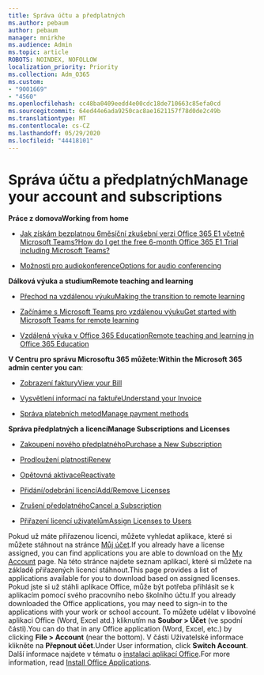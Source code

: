 ```yaml
---
title: Správa účtu a předplatných
ms.author: pebaum
author: pebaum
manager: mnirkhe
ms.audience: Admin
ms.topic: article
ROBOTS: NOINDEX, NOFOLLOW
localization_priority: Priority
ms.collection: Adm_O365
ms.custom:
- "9001669"
- "4560"
ms.openlocfilehash: cc48ba0409eedd4e00cdc18de710663c85efa0cd
ms.sourcegitcommit: 64ed44e6ada9250cac8ae1621157f78d0de2c49b
ms.translationtype: MT
ms.contentlocale: cs-CZ
ms.lasthandoff: 05/29/2020
ms.locfileid: "44418101"
---
```

# <a name="manage-your-account-and-subscriptions"></a><span data-ttu-id="98448-102">Správa účtu a předplatných</span><span class="sxs-lookup"><span data-stu-id="98448-102">Manage your account and subscriptions</span></span>

<span data-ttu-id="98448-103">**Práce z domova**</span><span class="sxs-lookup"><span data-stu-id="98448-103">**Working from home**</span></span>
- [<span data-ttu-id="98448-104">Jak získám bezplatnou 6měsíční zkušební verzi Office 365 E1 včetně Microsoft Teams?</span><span class="sxs-lookup"><span data-stu-id="98448-104">How do I get the free 6-month Office 365 E1 Trial including Microsoft Teams?</span></span>](https://docs.microsoft.com/MicrosoftTeams/e1-trial-license)

- [<span data-ttu-id="98448-105">Možnosti pro audiokonference</span><span class="sxs-lookup"><span data-stu-id="98448-105">Options for audio conferencing</span></span>](https://docs.microsoft.com/alchemyinsights/options-for-audio-conferencing)

<span data-ttu-id="98448-106">**Dálková výuka a studium**</span><span class="sxs-lookup"><span data-stu-id="98448-106">**Remote teaching and learning**</span></span>

- [<span data-ttu-id="98448-107">Přechod na vzdálenou výuku</span><span class="sxs-lookup"><span data-stu-id="98448-107">Making the transition to remote learning</span></span>](https://www.microsoft.com/education/remote-learning)

- [<span data-ttu-id="98448-108">Začínáme s Microsoft Teams pro vzdálenou výuku</span><span class="sxs-lookup"><span data-stu-id="98448-108">Get started with Microsoft Teams for remote learning</span></span>](https://docs.microsoft.com/MicrosoftTeams/remote-learning-edu)

- [<span data-ttu-id="98448-109">Vzdálená výuka v Office 365 Education</span><span class="sxs-lookup"><span data-stu-id="98448-109">Remote teaching and learning in Office 365 Education</span></span>](https://docs.microsoft.com/MicrosoftTeams/remote-learning-edu)

<span data-ttu-id="98448-110">**V Centru pro správu Microsoftu 365 můžete:**</span><span class="sxs-lookup"><span data-stu-id="98448-110">**Within the Microsoft 365 admin center you can**:</span></span> 

- [<span data-ttu-id="98448-111">Zobrazení faktury</span><span class="sxs-lookup"><span data-stu-id="98448-111">View your Bill</span></span>](https://docs.microsoft.com/microsoft-365/commerce/billing-and-payments/view-your-bill-or-invoice) 

- [<span data-ttu-id="98448-112">Vysvětlení informací na faktuře</span><span class="sxs-lookup"><span data-stu-id="98448-112">Understand your Invoice</span></span>](https://docs.microsoft.com/microsoft-365/commerce/billing-and-payments/understand-your-invoice)

- [<span data-ttu-id="98448-113">Správa platebních metod</span><span class="sxs-lookup"><span data-stu-id="98448-113">Manage payment methods</span></span>](https://docs.microsoft.com/microsoft-365/commerce/billing-and-payments/manage-payment-methods)

<span data-ttu-id="98448-114">**Správa předplatných a licencí**</span><span class="sxs-lookup"><span data-stu-id="98448-114">**Manage Subscriptions and Licenses**</span></span> 

- [<span data-ttu-id="98448-115">Zakoupení nového předplatného</span><span class="sxs-lookup"><span data-stu-id="98448-115">Purchase a New Subscription</span></span>](https://docs.microsoft.com/microsoft-365/commerce/subscriptions/upgrade-to-different-plan)

- [<span data-ttu-id="98448-116">Prodloužení platnosti</span><span class="sxs-lookup"><span data-stu-id="98448-116">Renew</span></span>](https://docs.microsoft.com/microsoft-365/commerce/subscriptions/renew-your-subscription) 

- [<span data-ttu-id="98448-117">Opětovná aktivace</span><span class="sxs-lookup"><span data-stu-id="98448-117">Reactivate</span></span>](https://docs.microsoft.com/microsoft-365/commerce/subscriptions/reactivate-your-subscription)

- [<span data-ttu-id="98448-118">Přidání/odebrání licencí</span><span class="sxs-lookup"><span data-stu-id="98448-118">Add/Remove Licenses</span></span>](https://docs.microsoft.com/microsoft-365/commerce/licenses/buy-licenses)

- [<span data-ttu-id="98448-119">Zrušení předplatného</span><span class="sxs-lookup"><span data-stu-id="98448-119">Cancel a Subscription</span></span>](https://docs.microsoft.com/microsoft-365/commerce/subscriptions/cancel-your-subscription)

- [<span data-ttu-id="98448-120">Přiřazení licencí uživatelům</span><span class="sxs-lookup"><span data-stu-id="98448-120">Assign Licenses to Users</span></span>](https://docs.microsoft.com/microsoft-365/admin/manage/assign-licenses-to-users)

<span data-ttu-id="98448-121">Pokud už máte přiřazenou licenci, můžete vyhledat aplikace, které si můžete stáhnout na stránce [Můj účet](https://portal.office.com/account/#installs).</span><span class="sxs-lookup"><span data-stu-id="98448-121">If you already have a license assigned, you can find applications you are able to download on the [My Account](https://portal.office.com/account/#installs) page.</span></span> <span data-ttu-id="98448-122">Na této stránce najdete seznam aplikací, které si můžete na základě přiřazených licencí stáhnout.</span><span class="sxs-lookup"><span data-stu-id="98448-122">This page provides a list of applications available for you to download based on assigned licenses.</span></span> <span data-ttu-id="98448-123">Pokud jste si už stáhli aplikace Office, může být potřeba přihlásit se k aplikacím pomocí svého pracovního nebo školního účtu.</span><span class="sxs-lookup"><span data-stu-id="98448-123">If you already downloaded the Office applications, you may need to sign-in to the applications with your work or school account.</span></span> <span data-ttu-id="98448-124">To můžete udělat v libovolné aplikaci Office (Word, Excel atd.) kliknutím na **Soubor > Účet** (ve spodní části).</span><span class="sxs-lookup"><span data-stu-id="98448-124">You can do that in any Office application (Word, Excel, etc.) by clicking **File > Account** (near the bottom).</span></span> <span data-ttu-id="98448-125">V části Uživatelské informace klikněte na **Přepnout účet**.</span><span class="sxs-lookup"><span data-stu-id="98448-125">Under User information, click **Switch Account**.</span></span> <span data-ttu-id="98448-126">Další informace najdete v tématu o [instalaci aplikací Office](https://docs.microsoft.com/microsoft-365/admin/setup/install-applications).</span><span class="sxs-lookup"><span data-stu-id="98448-126">For more information, read [Install Office Applications](https://docs.microsoft.com/microsoft-365/admin/setup/install-applications).</span></span> 
